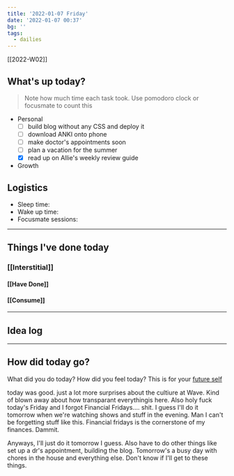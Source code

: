 ```yaml
---
title: '2022-01-07 Friday'
date: '2022-01-07 00:37'
bg: '' 
tags:
  - dailies
---
```


[[2022-W02]]

## What's up today?
> Note how much time each task took. Use pomodoro clock or focusmate to count this
- Personal
	- [ ] build blog without any CSS and deploy it
	- [ ] download ANKI onto phone
	- [ ] make doctor's appointments soon
	- [ ] plan a vacation for the summer
	- [x] read up on Allie's weekly review guide
- Growth

## Logistics
- Sleep time:
- Wake up time:
- Focusmate sessions: 

___________________________
## Things I've done today

### [[Interstitial]]

#### [[Have Done]]

#### [[Consume]]

___________________________

## Idea log

___________________________
## How did today go?
What did you do today? How did you feel today? This is for your [future self](https://sive.rs/dj)

today was good. just a lot more surprises about the cultiure at Wave. Kind of blown away about how transparant everythingis here. Also holy fuck today's Friday and I forgot Financial Fridays.... shit. I guess I'll do it tomorrow when we're watching shows and stuff in the evening. Man I can't be forgetting stuff like this. Financial fridays is the cornerstone of my finances. Dammit. 

Anyways, I'll just do it tomorrow I guess. Also have to do other things like set up a dr's appointment, building the blog. Tomorrow's a busy day with chores in the house and everything else. Don't know if I'll get to these things.
